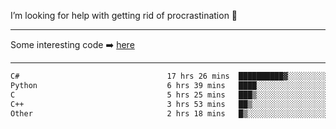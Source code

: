 I’m looking for help with getting rid of procrastination 🤔

-----

Some interesting code :arrow_right: [here](https://github.com/zhen8838/playground)

-----

<!--START_SECTION:waka-->

```txt
C#                                 17 hrs 26 mins  ██████████▓░░░░░░░░░░░░░░   42.71 %
Python                             6 hrs 39 mins   ████░░░░░░░░░░░░░░░░░░░░░   16.31 %
C                                  5 hrs 25 mins   ███▒░░░░░░░░░░░░░░░░░░░░░   13.29 %
C++                                3 hrs 53 mins   ██▒░░░░░░░░░░░░░░░░░░░░░░   09.51 %
Other                              2 hrs 18 mins   █▒░░░░░░░░░░░░░░░░░░░░░░░   05.66 %
```

<!--END_SECTION:waka-->

<!--
**zhen8838/zhen8838** is a ✨ _special_ ✨ repository because its `README.md` (this file) appears on your GitHub profile.

Here are some ideas to get you started:

- 🔭 I’m currently working on ...
- 🌱 I’m currently learning ...
- 👯 I’m looking to collaborate on ...
 ...
- 💬 Ask me about ...
- 📫 How to reach me: ...
- 😄 Pronouns: ...
- ⚡ Fun fact: ...
-->
